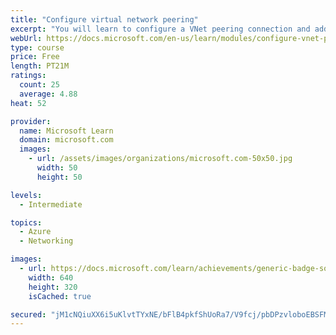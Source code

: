 ```yaml
---
title: "Configure virtual network peering"
excerpt: "You will learn to configure a VNet peering connection and address transit and connectivity concerns."
webUrl: https://docs.microsoft.com/en-us/learn/modules/configure-vnet-peering/
type: course
price: Free
length: PT21M
ratings:
  count: 25
  average: 4.88
heat: 52

provider:
  name: Microsoft Learn
  domain: microsoft.com
  images:
    - url: /assets/images/organizations/microsoft.com-50x50.jpg
      width: 50
      height: 50

levels:
  - Intermediate

topics:
  - Azure
  - Networking

images:
  - url: https://docs.microsoft.com/learn/achievements/generic-badge-social.png
    width: 640
    height: 320
    isCached: true

secured: "jM1cNQiuXX6i5uKlvtTYxNE/bFlB4pkfShUoRa7/V9fcj/pbDPzvloboEBSFMHmvaswPmPbTXvrqaCOau1pmYTjICYOLI5bXcOqVOPb3Nw9yTUUPNtdztPb6ENmo9MePengxCCiqfL74j86KMSzV66YSPqooSW5FcoPn98g2CzXf2DpU8KiKzUaB8ZiP0lRhqKLeegOJKKGi2et0U414zrdrkDmy5qJoh4PVPPvTuWyY5fB3WLFthMxVkSjSgOfQBo+OmoVOwVpFgIv6BhWTK4HF+2/Ff27+8aBd+ayCodZtvj0QTvyZEgEonl0AEPyQinln3ZlsNxzliehvaNPsy3w7AV0BMU7n6bSNWuM8uFTCKdnGf4gvSraVs6sGxX4WtiQsM4Q6VJZavC9YVHpja1BHyhg3oyYXhz8dNZZxS6k=;j65PZsxq3FdprEOrXotoaw=="
---
```


